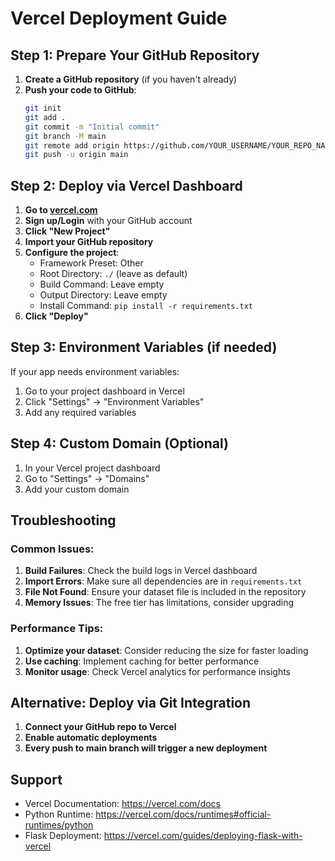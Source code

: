 # Vercel Deployment Guide

## Step 1: Prepare Your GitHub Repository

1. **Create a GitHub repository** (if you haven't already)
2. **Push your code to GitHub**:
   ```bash
   git init
   git add .
   git commit -m "Initial commit"
   git branch -M main
   git remote add origin https://github.com/YOUR_USERNAME/YOUR_REPO_NAME.git
   git push -u origin main
   ```

## Step 2: Deploy via Vercel Dashboard

1. **Go to [vercel.com](https://vercel.com)**
2. **Sign up/Login** with your GitHub account
3. **Click "New Project"**
4. **Import your GitHub repository**
5. **Configure the project**:
   - Framework Preset: Other
   - Root Directory: `./` (leave as default)
   - Build Command: Leave empty
   - Output Directory: Leave empty
   - Install Command: `pip install -r requirements.txt`
6. **Click "Deploy"**

## Step 3: Environment Variables (if needed)

If your app needs environment variables:
1. Go to your project dashboard in Vercel
2. Click "Settings" → "Environment Variables"
3. Add any required variables

## Step 4: Custom Domain (Optional)

1. In your Vercel project dashboard
2. Go to "Settings" → "Domains"
3. Add your custom domain

## Troubleshooting

### Common Issues:

1. **Build Failures**: Check the build logs in Vercel dashboard
2. **Import Errors**: Make sure all dependencies are in `requirements.txt`
3. **File Not Found**: Ensure your dataset file is included in the repository
4. **Memory Issues**: The free tier has limitations, consider upgrading

### Performance Tips:

1. **Optimize your dataset**: Consider reducing the size for faster loading
2. **Use caching**: Implement caching for better performance
3. **Monitor usage**: Check Vercel analytics for performance insights

## Alternative: Deploy via Git Integration

1. **Connect your GitHub repo to Vercel**
2. **Enable automatic deployments**
3. **Every push to main branch will trigger a new deployment**

## Support

- Vercel Documentation: https://vercel.com/docs
- Python Runtime: https://vercel.com/docs/runtimes#official-runtimes/python
- Flask Deployment: https://vercel.com/guides/deploying-flask-with-vercel 